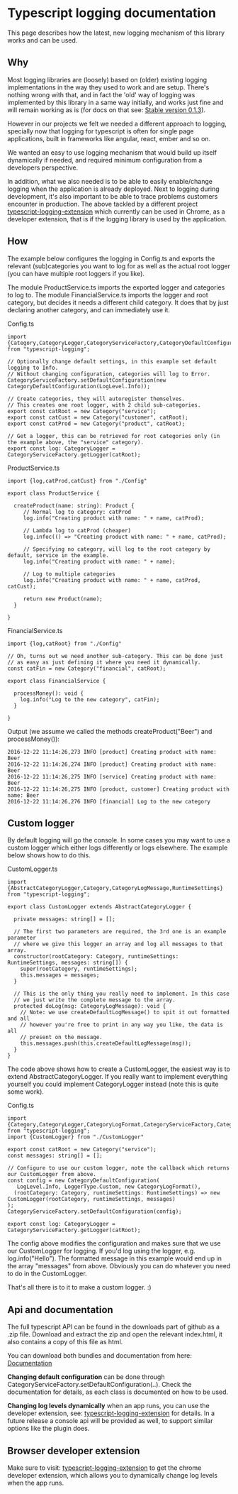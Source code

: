 # Typescript logging documentation

This page describes how the latest, new logging mechanism of this library works and can be used.

## Why

Most logging libraries are (loosely) based on (older) existing logging implementations
in the way they used to work and are setup. There's nothing wrong with that, and in fact
the 'old' way of logging was implemented by this library in a same way initially,
and works just fine and will remain working as is (for docs on that see: [Stable version 0.1.3](stable_0.1.3.md)).

However in our projects we felt we needed a different approach to logging, specially
now that logging for typescript is often for single page applications, built in frameworks
like angular, react, ember and so on.

We wanted an easy to use logging mechanism that would build up itself dynamically if needed,
and required minimum configuration from a developers perspective.

In addition, what we also needed is to be able to easily enable/change logging when the application is already deployed.
Next to logging during development, it's also important to be able to trace problems
customers encounter in production.
The above tackled by a different project [typescript-logging-extension](https://github.com/mreuvers/typescript-logging-extension) which
currently can be used in Chrome, as a developer extension, that is if the logging library
is used by the application.

## How

The example below configures the logging in Config.ts and exports the relevant (sub)categories you want to log for
as well as the actual root logger (you can have multiple root loggers if you like).

The module ProductService.ts imports the exported logger and categories to log to.
The module FinancialService.ts imports the logger and root category, but decides it needs
a different child category. It does that by just declaring another category, and can immediately use it.

Config.ts
~~~
import {Category,CategoryLogger,CategoryServiceFactory,CategoryDefaultConfiguration,LogLevel} from "typescript-logging";

// Optionally change default settings, in this example set default logging to Info.
// Without changing configuration, categories will log to Error.
CategoryServiceFactory.setDefaultConfiguration(new CategoryDefaultConfiguration(LogLevel.Info));

// Create categories, they will autoregister themselves.
// This creates one root logger, with 2 child sub-categories.
export const catRoot = new Category("service");
export const catCust = new Category("customer", catRoot);
export const catProd = new Category("product", catRoot);

// Get a logger, this can be retrieved for root categories only (in the example above, the "service" category).
export const log: CategoryLogger = CategoryServiceFactory.getLogger(catRoot);
~~~

ProductService.ts
~~~
import {log,catProd,catCust} from "./Config"

export class ProductService {

  createProduct(name: string): Product {
     // Normal log to category: catProd
     log.info("Creating product with name: " + name, catProd);

     // Lambda log to catProd (cheaper)
     log.infoc(() => "Creating product with name: " + name, catProd);

     // Specifying no category, will log to the root category by default, service in the example.
     log.info("Creating product with name: " + name);

     // Log to multiple categories
     log.info("Creating product with name: " + name, catProd, catCust);

     return new Product(name);
  }

}
~~~

FinancialService.ts
~~~
import {log,catRoot} from "./Config"

// Oh, turns out we need another sub-category. This can be done just
// as easy as just defining it where you need it dynamically.
const catFin = new Category("financial", catRoot);

export class FinancialService {

  processMoney(): void {
    log.info("Log to the new category", catFin);
  }

}
~~~

Output (we assume we called the methods createProduct("Beer") and processMoney()):
~~~
2016-12-22 11:14:26,273 INFO [product] Creating product with name: Beer
2016-12-22 11:14:26,274 INFO [product] Creating product with name: Beer
2016-12-22 11:14:26,275 INFO [service] Creating product with name: Beer
2016-12-22 11:14:26,275 INFO [product, customer] Creating product with name: Beer
2016-12-22 11:14:26,276 INFO [financial] Log to the new category
~~~

## Custom logger

By default logging will go the console. In some cases you may want to use a custom logger which either logs differently or logs elsewhere.
The example below shows how to do this.

CustomLogger.ts
~~~
import {AbstractCategoryLogger,Category,CategoryLogMessage,RuntimeSettings} from "typescript-logging";

export class CustomLogger extends AbstractCategoryLogger {

  private messages: string[] = [];

  // The first two parameters are required, the 3rd one is an example parameter
  // where we give this logger an array and log all messages to that array.
  constructor(rootCategory: Category, runtimeSettings: RuntimeSettings, messages: string[]) {
    super(rootCategory, runtimeSettings);
    this.messages = messages;
  }

  // This is the only thing you really need to implement. In this case
  // we just write the complete message to the array.
  protected doLog(msg: CategoryLogMessage): void {
    // Note: we use createDefaultLogMessage() to spit it out formatted and all
    // however you're free to print in any way you like, the data is all
    // present on the message.
    this.messages.push(this.createDefaultLogMessage(msg));
  }
}
~~~
The code above shows how to create a CustomLogger, the easiest way is to extend AbstractCategoryLogger. If you really
want to implement everything yourself you could implement CategoryLogger instead (note this is quite some work).

Config.ts
~~~
import {Category,CategoryLogger,CategoryLogFormat,CategoryServiceFactory,CategoryDefaultConfiguration,LoggerType,LogLevel,RuntimeSettings} from "typescript-logging";
import {CustomLogger} from "./CustomLogger"

export const catRoot = new Category("service");
const messages: string[] = [];

// Configure to use our custom logger, note the callback which returns our CustomLogger from above.
const config = new CategoryDefaultConfiguration(
   LogLevel.Info, LoggerType.Custom, new CategoryLogFormat(),
  (rootCategory: Category, runtimeSettings: RuntimeSettings) => new CustomLogger(rootCategory, runtimeSettings, messages)
);
CategoryServiceFactory.setDefaultConfiguration(config);

export const log: CategoryLogger = CategoryServiceFactory.getLogger(catRoot);
~~~
The config above modifies the configuration and makes sure that we use our CustomLogger for logging.
If you'd log using the logger, e.g. log.info("Hello"). The formatted message in this example would end up in the array "messages" from above.
Obviously you can do whatever you need to do in the CustomLogger.

That's all there is to it to make a custom logger. :)

## Api and documentation

The full typescript API can be found in the downloads part of github as a .zip file. Download and extract the zip and open the relevant index.html,
it also contains a copy of this file as html.

You can download both bundles and documentation from here: [Documentation](https://github.com/mreuvers/typescript-logging/tree/master/downloads/bundle/latest)

**Changing default configuration** can be done through CategoryServiceFactory.setDefaultConfiguration(..). Check the documentation for details,
as each class is documented on how to be used.

**Changing log levels dynamically** when an app runs, you can use the developer extension, see: [typescript-logging-extension](https://github.com/mreuvers/typescript-logging-extension) for details.
In a future release a console api will be provided as well, to support similar options like the plugin does.

## Browser developer extension

Make sure to visit: [typescript-logging-extension](https://github.com/mreuvers/typescript-logging-extension) to get the chrome developer extension, which allows you to dynamically change log levels when the app runs.